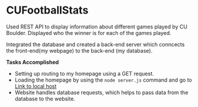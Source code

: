 # CUFootballStats
Used REST API to display information about different games played by CU Boulder. Displayed who the winner is for each of the games played.<br />

Integrated the database and created a back-end server which conncects the front-end(my webpage) to the back-end (my database). <br />

<b> Tasks Accomplished </b> <br />
* Setting up routing to my homepage using a GET request. 
* Loading the homepage by using the ```node server.js``` command and go to [Link to local host](localhost:3000/home) 
* Website handles database requests, which helps to pass data from the database to the website. 

